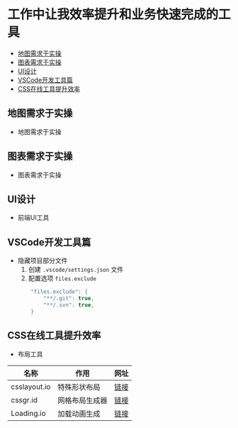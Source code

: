 # 工作中让我效率提升和业务快速完成的工具

* [地图需求于实操](#地图需求于实操)
* [图表需求于实操](#图表需求于实操)
* [UI设计](#UI设计)
* [VSCode开发工具篇](#VSCode开发工具篇)
* [CSS在线工具提升效率](#CSS在线工具提升效率)

## 地图需求于实操
* 地图需求于实操

## 图表需求于实操
* 图表需求于实操

## UI设计
* 前端UI工具

## VSCode开发工具篇
* 隐藏项目部分文件
    1. 创建 `.vscode/settings.json` 文件
    2. 配置选项 `files.exclude`
    ```java
        "files.exclude": {
            "**/.git": true,
            "**/.svn": true,
        }
    ```
## CSS在线工具提升效率
* 布局工具

| 名称 | 作用  | 网址 |
| --- | --- |  --- |
| csslayout.io | 特殊形状布局    | [链接](https://csslayout.io/) |
| cssgr.id     | 网格布局生成器  | [链接](https://csslayout.io/) |
| Loading.io | 加载动画生成 | [链接](https://loading.io/) |


